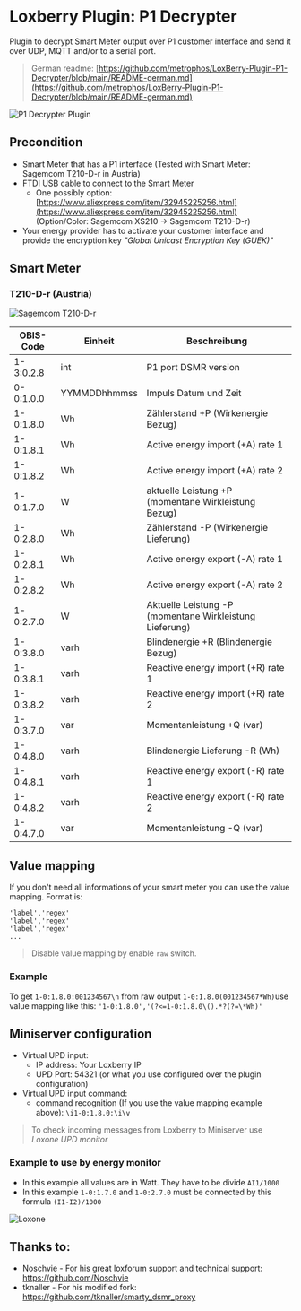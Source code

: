 # Loxberry Plugin: P1 Decrypter

Plugin to decrypt Smart Meter output over P1 customer interface and send it over UDP, MQTT and/or to a serial port.

> German readme: [https://github.com/metrophos/LoxBerry-Plugin-P1-Decrypter/blob/main/README-german.md](https://github.com/metrophos/LoxBerry-Plugin-P1-Decrypter/blob/main/README-german.md)

<img src="https://raw.githubusercontent.com/metrophos/LoxBerry-Plugin-P1-Decrypter/assets/p1decrypter-plugin.png" alt="P1 Decrypter Plugin"/>

## Precondition

- Smart Meter that has a P1 interface (Tested with Smart Meter: Sagemcom T210-D-r in Austria)
- FTDI USB cable to connect to the Smart Meter
  - One possibly option: [https://www.aliexpress.com/item/32945225256.html](https://www.aliexpress.com/item/32945225256.html) (Option/Color: Sagemcom XS210 -> Sagemcom T210-D-r)
- Your energy provider has to activate your customer interface and provide the encryption key _"Global Unicast Encryption Key (GUEK)"_

## Smart Meter

### T210-D-r (Austria)

<img src="https://raw.githubusercontent.com/metrophos/LoxBerry-Plugin-P1-Decrypter/assets/Sagemcom-T210-D-r.png" alt="Sagemcom T210-D-r"/>

| OBIS-Code | Einheit      | Beschreibung                                            |
|-----------|--------------|---------------------------------------------------------|
| 1-3:0.2.8 | int          | P1 port DSMR version                                    |
| 0-0:1.0.0 | YYMMDDhhmmss | Impuls Datum und Zeit                                   |
| 1-0:1.8.0 | Wh           | Zählerstand +P (Wirkenergie Bezug)                      |
| 1-0:1.8.1 | Wh           | Active energy import (+A) rate 1                        |
| 1-0:1.8.2 | Wh           | Active energy import (+A) rate 2                        |
| 1-0:1.7.0 | W            | aktuelle Leistung +P (momentane Wirkleistung Bezug)     |
| 1-0:2.8.0 | Wh           | Zählerstand -P (Wirkenergie Lieferung)                  |
| 1-0:2.8.1 | Wh           | Active energy export (-A) rate 1                        |
| 1-0:2.8.2 | Wh           | Active energy export (-A) rate 2                        |
| 1-0:2.7.0 | W            | Aktuelle Leistung -P (momentane Wirkleistung Lieferung) |
| 1-0:3.8.0 | varh         | Blindenergie +R (Blindenergie Bezug)                    |
| 1-0:3.8.1 | varh         | Reactive energy import (+R) rate 1                      |
| 1-0:3.8.2 | varh         | Reactive energy import (+R) rate 2                      |
| 1-0:3.7.0 | var          | Momentanleistung +Q (var)                               |
| 1-0:4.8.0 | varh         | Blindenergie Lieferung -R (Wh)                          |
| 1-0:4.8.1 | varh         | Reactive energy export (-R) rate 1                      |
| 1-0:4.8.2 | varh         | Reactive energy export (-R) rate 2                      |
| 1-0:4.7.0 | var          | Momentanleistung -Q (var)                               |

## Value mapping

If you don't need all informations of your smart meter you can use the value mapping.
Format is: 
```
'label','regex'
'label','regex'
'label','regex'
...
```

> Disable value mapping by enable `raw` switch.

### Example

To get `1-0:1.8.0:001234567\n` from raw output `1-0:1.8.0(001234567*Wh)`use value mapping like this: `'1-0:1.8.0','(?<=1-0:1.8.0\().*?(?=\*Wh)'`

## Miniserver configuration

- Virtual UPD input:
  - IP address: Your Loxberry IP
  - UPD Port: 54321 (or what you use configured over the plugin configuration)
- Virtual UPD input command:
  - command recognition (If you use the value mapping example above): `\i1-0:1.8.0:\i\v`
> To check incoming messages from Loxberry to Miniserver use _Loxone UPD monitor_

### Example to use by energy monitor

- In this example all values are in Watt. They have to be divide `AI1/1000`
- In this example `1-0:1.7.0` and `1-0:2.7.0` must be connected by this formula `(I1-I2)/1000`

<img src="https://raw.githubusercontent.com/metrophos/LoxBerry-Plugin-P1-Decrypter/assets/loxone1.png" alt="Loxone"/>

## Thanks to:

- Noschvie - For his great loxforum support and technical support: https://github.com/Noschvie
- tknaller - For his modified fork: https://github.com/tknaller/smarty_dsmr_proxy
